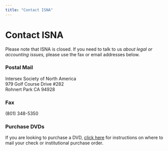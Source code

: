 ```yaml
---
title: "Contact ISNA"
---
```


# Contact ISNA

Please note that ISNA is closed. If you need to talk to us _about legal or accounting issues,_ please use the fax or email addresses below.

<h3>Postal Mail  </h3>

<p>Intersex Society of North America  <br />
979 Golf Course Drive #282  <br />
Rohnert Park CA 94928  </p>

<h3>Fax  </h3>

<p>(801) 348-5350  </p>

<h3>Purchase <span class="caps">DVD</span>s  </h3>

<p>If you are looking to purchase a <span class="caps">DVD</span>, <a href="/videos/purchase">click here</a> for instructions on where to mail your check or institutional purchase order.</p>
